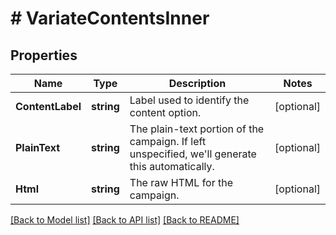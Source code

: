 # # VariateContentsInner


## Properties 


Name | Type | Description | Notes
------------ | ------------- | ------------- | -------------
**ContentLabel**| **string** | Label used to identify the content option.  | [optional]
**PlainText**| **string** | The plain-text portion of the campaign. If left unspecified, we&#39;ll generate this automatically.  | [optional]
**Html**| **string** | The raw HTML for the campaign.  | [optional]


[[Back to Model list]](../../README.md#models) [[Back to API list]](../../README.md#endpoints) [[Back to README]](../../README.md)

